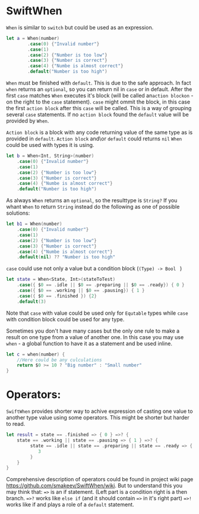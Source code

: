 # SwiftWhen

```When``` is similar to ```switch``` but could be used as an expression. 

```swift
let a = When(number)
        .case(0) {"Invalid number"}
        .case(1)
        .case(2) {"Number is too low"}
        .case(3) {"Number is correct"}
        .case(4) {"Numbe is almost correct"}
        .default("Number is too high")
```
```When``` must be finished with ```default```. This is due to the safe approach. In fact ```when``` returns an ```optional```, so you can return nil in ```case``` or in default.
After the first ```case``` matches ```When``` executes it's block (will be called an```action blockon``` -  on the right to the ```case``` statement).
```case``` might ommit the block, in this case the first ```action block``` after this ```case``` will be called. This is a way of grouping several ```case``` statements.
If no ```action block``` found the ```default``` value will be provided by ```When```.

```Action block``` is a block with any code returning value of the same type as is provided in ```default```.
```Action block``` and\or ```default``` could returns ```nil```
```When``` could be used with types it is using.

```swift
let b = When<Int, String>(number)
	.case(0) {"Invalid number"}
	.case(1)
	.case(2) {"Number is too low"}
	.case(3) {"Number is correct"}
	.case(4) {"Numbe is almost correct"}
	.default("Number is too high")
```
As always ```When``` returns an ```optional```, so the resulttype is ```String?```
If you whant ```When``` to return ```String``` instead do the following as one of possible solutions:
```swift
let b1 = When(number)
	.case(0) {"Invalid number"}
	.case(1)
	.case(2) {"Number is too low"}
	.case(3) {"Number is correct"}
	.case(4) {"Numbe is almost correct"}
	.default(nil) ?? "Number is too high"
```

```case``` could use not only a value but a condition block (``` (Type) -> Bool  ``` )
```swift
let state = When<State, Int>(stateToTest)
	.case({ $0 == .idle || $0 == .preparing || $0 == .ready}) { 0 }
	.case({ $0 == .working || $0 == .pausing}) { 1 }
	.case({ $0 == .finished }) {2}
	.default(3)
```

Note that  ```case``` with value could be used only for ```Equtable``` types while ```case``` with condition block could be used for any type.

Sometimes you don't have many cases but the only one rule to make a result on one type from a value of another one.
In this case you may use ```when``` - a global function to have it as a statement and be used inline.
```swift
let c = when(number) {
	//Here could be any culculations 
	return $0 >= 10 ? "Big number" : "Small number"
}
```

# Operators:

```SwiftWhen``` provides shorter way to achive expression of casting one value to another type value using some operators.
This might be shorter but harder to read. 

```swift
let result = state == .finished => { 0 } =>? {
	state == .working || state == .pausing => { 1 } =>? {
		 state == .idle || state == .preparing || state == .ready => { 2 } =>! {
			3
		 }
	}
}
```
Comprehensive description of operators could be found in project wiki page https://github.com/smakeev/SwiftWhen/wiki. 
But to understand this you may think that:
```=>``` is an if statement. (Left part is a condition right is a then branch. 
```=>?``` works like ```else if``` (and it should contain ```=>``` in it's right part)
```=>!``` works like if and plays a role of a ```default``` statement.


